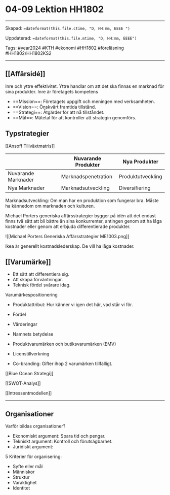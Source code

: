 # 04-09 Lektion HH1802

---

Skapad: `=dateformat(this.file.ctime, "D, HH:mm, EEEE ")`

Uppdaterad: `=dateformat(this.file.mtime, "D, HH:mm, EEEE")`

Tags: #year2024 #KTH #ekonomi #HH1802 #föreläsning #HH1802/HH1802KS2

---

## [[Affärsidé]]

Inre och yttre effektivitet. Yttre handlar om att det ska finnas en marknad för sina produkter. Inre är företagets kompetens

- ==Mission==: Företagets uppgift och meningen med verksamheten.
- ==Vision==: Önskvärt framtida tillstånd.
- ==Strategi==: Åtgärder för att nå tillståndet.
- ==Mål==: Mätetal för att kontroller att strategin genomförs.

## Typstrategier

[[Ansoff Tillväxtmatris]]

|                     | Nuvarande Produkter | Nya Produkter     |
| ------------------- | ------------------- | ----------------- |
| Nuvarande Marknader | Marknadspenetration | Produktutveckling |
| Nya Marknader       | Marknadsutveckling  | Diversifiering    |

Marknadsutveckling: Om man har en produktion som fungerar bra. Måste ha kännedom om marknaden och kulturen.

Michael Porters generiska affärsstrategier bygger på idén att det endast finns två sätt att bli bättre än sina konkurrenter, antingen genom att ha låga kostnader eller genom att erbjuda differentierade produkter.

![[Michael Porters Generiska Affärsstrategier ME1003.png]]

Ikea är generellt kostnadslederskap. De vill ha låga kostnader.

## [[Varumärke]]

- Ett sätt att differentiera sig.
- Att skapa förväntningar.
- Teknisk fördel svårare idag.

Varumärkespositionering
- Produktattribut: Hur känner vi igen det här, vad står vi för.
- Fördel
- Värderingar

- Namnets betydelse
- Produktvarumärken och butiksvarumärken (EMV)
- Licenstillverkning
- Co-branding: Gifter ihop 2 varumärken tillfälligt.

[[Blue Ocean Strategi]]

[[SWOT-Analys]]

[[Intressentmodellen]]

---

## Organisationer

Varför bildas organisationer?

- Ekonomiskt argument: Spara tid och pengar.
- Tekniskt argument: Kontroll och förutsägbarhet.
- Juridiskt argument:

5 Kriterier för organisering:

- Syfte eller mål
- Människor
- Struktur
- Varaktighet
- Identitet
